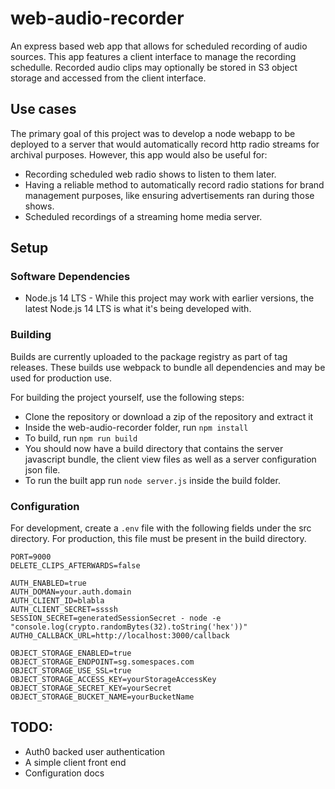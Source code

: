# web-audio-recorder

An express based web app that allows for scheduled recording of audio sources. This app features a client interface to manage the recording schedulle. Recorded audio clips may optionally be stored in S3 object storage and accessed from the client interface.

## Use cases

The primary goal of this project was to develop a node webapp to be deployed to a server that would automatically record http radio streams for archival purposes. However, this app would also be useful for: 
* Recording scheduled web radio shows to listen to them later. 
* Having a reliable method to automatically record radio stations for brand management purposes, like ensuring advertisements ran during those shows.
* Scheduled recordings of a streaming home media server.

## Setup

### Software Dependencies 
* Node.js 14 LTS - While this project may work with earlier versions, the latest Node.js 14 LTS is what it's being developed with.

### Building
Builds are currently uploaded to the package registry as part of tag releases. These builds use webpack to bundle all dependencies and may be used for production use.

For building the project yourself, use the following steps:
* Clone the repository or download a zip of the repository and extract it
* Inside the web-audio-recorder folder, run `npm install`
* To build, run `npm run build`
* You should now have a build directory that contains the server javascript bundle, the client view files as well as a server configuration json file.
* To run the built app run `node server.js` inside the build folder.

### Configuration
For development, create a `.env` file with the following fields under the src directory. For production, this file must be present in the build directory.
```
PORT=9000
DELETE_CLIPS_AFTERWARDS=false

AUTH_ENABLED=true
AUTH_DOMAN=your.auth.domain
AUTH_CLIENT_ID=blabla
AUTH_CLIENT_SECRET=ssssh
SESSION_SECRET=generatedSessionSecret - node -e "console.log(crypto.randomBytes(32).toString('hex'))"
AUTH0_CALLBACK_URL=http://localhost:3000/callback

OBJECT_STORAGE_ENABLED=true
OBJECT_STORAGE_ENDPOINT=sg.somespaces.com
OBJECT_STORAGE_USE_SSL=true
OBJECT_STORAGE_ACCESS_KEY=yourStorageAccessKey
OBJECT_STORAGE_SECRET_KEY=yourSecret
OBJECT_STORAGE_BUCKET_NAME=yourBucketName
```

## TODO:
* Auth0 backed user authentication
* A simple client front end
* Configuration docs

